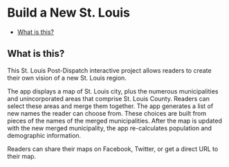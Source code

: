 Build a New St. Louis
========================

* [What is this?](#what-is-this)

What is this?
-------------

This St. Louis Post-Dispatch interactive project allows readers to create their own vision of a new St. Louis region. 

The app displays a map of St. Louis city, plus the numerous municipalities and unincorporated areas that comprise St. Louis County. Readers can select these areas and merge them together. The app generates a list of new names the reader can choose from. These choices are built from pieces of the names of the merged municipalities. After the map is updated with the new merged municipality, the app re-calculates population and demographic information. 

Readers can share their maps on Facebook, Twitter, or get a direct URL to their map.


